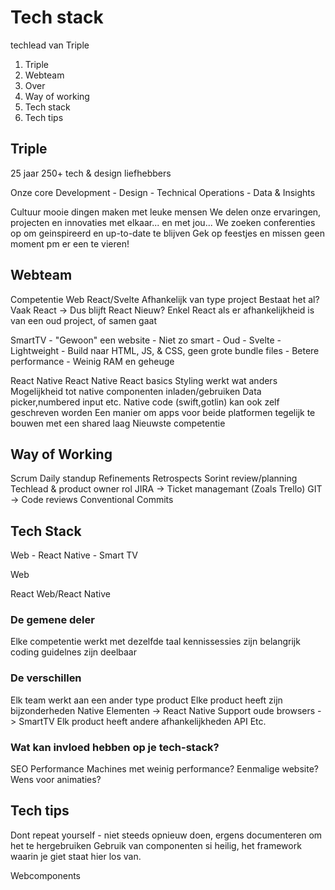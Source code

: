 # Tech stack

techlead van Triple

1. Triple
2. Webteam
3. Over
4. Way of working
5. Tech stack
6. Tech tips

## Triple

25 jaar
250+ tech & design liefhebbers

Onze core
  Development - Design - Technical Operations - Data & Insights

Cultuur
  mooie dingen maken met leuke mensen
  We delen onze ervaringen, projecten en innovaties met elkaar... en met jou...
  We zoeken conferenties op om geinspireerd en up-to-date te blijven
  Gek op feestjes en missen geen moment pm er een te vieren!

## Webteam

Competentie
  Web
    React/Svelte
    Afhankelijk van type project
      Bestaat het al? Vaak React -> Dus blijft React
      Nieuw?
        Enkel React als er afhankelijkheid is van een oud project, of samen gaat

  SmartTV
    - "Gewoon" een website
    - Niet zo smart
    - Oud
    - Svelte
      - Lightweight
      - Build naar HTML, JS, & CSS, geen grote bundle files
      - Betere performance
    - Weinig RAM en geheuge

  React Native
    React Native
      React basics
      Styling werkt wat anders
      Mogelijkheid tot native componenten inladen/gebruiken
        Data picker,numbered input etc.
        Native code (swift,gotlin) kan ook zelf geschreven worden
      Een manier om apps voor beide platformen tegelijk te bouwen met een shared laag
      Nieuwste competentie

## Way of Working

Scrum
  Daily standup
  Refinements
  Retrospects
  Sorint review/planning
  Techlead & product owner rol
JIRA -> Ticket managemant (Zoals Trello)
GIT -> Code reviews
Conventional Commits

## Tech Stack

Web - React Native - Smart TV

Web

React
  Web/React Native

### De gemene deler

Elke competentie werkt met dezelfde taal
kennissessies zijn belangrijk
coding guidelnes zijn deelbaar

### De verschillen

Elk team werkt aan een ander type product
Elke product heeft zijn bijzonderheden
  Native Elementen -> React Native
  Support oude browsers -> SmartTV
Elk product heeft andere afhankelijkheden
  API
  Etc.

### Wat kan invloed hebben op je tech-stack?

SEO Performance
Machines met weinig performance?
Eenmalige website?
Wens voor animaties?

## Tech tips

Dont repeat yourself - niet steeds opnieuw doen, ergens documenteren om het te hergebruiken
Gebruik van componenten si heilig, het framework waarin je giet staat hier los van.

Webcomponents






